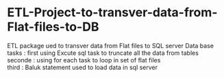 # ETL-Project-to-transver-data-from-Flat-files-to-DB

ETL package ued to transver data from Flat files to SQL server Data base </br>
tasks :
first using Excute sql task to truncate all the data from tables </br>
seconde : using for each task to loop in set of flat files </br>
third : Baluk statement used to load data in sql server </br>

